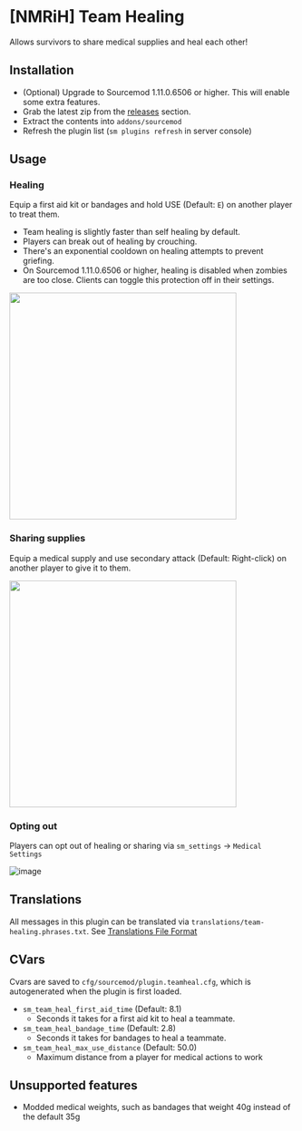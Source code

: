 # [NMRiH] Team Healing

Allows survivors to share medical supplies and heal each other!

## Installation
- (Optional) Upgrade to Sourcemod 1.11.0.6506 or higher. This will enable some extra features.
- Grab the latest zip from the [releases](https://github.com/dysphie/nmrih-team-healing/releases) section.
- Extract the contents into `addons/sourcemod`
- Refresh the plugin list (`sm plugins refresh` in server console)

## Usage

### Healing 
Equip a first aid kit or bandages and hold USE (Default: `E`) on another player to treat them. 
- Team healing is slightly faster than self healing by default. 
- Players can break out of healing by crouching. 
- There's an exponential cooldown on healing attempts to prevent griefing.
- On Sourcemod 1.11.0.6506 or higher, healing is disabled when zombies are too close. Clients can toggle this protection off in their settings.

<img src="https://user-images.githubusercontent.com/11559683/123883869-44b7a900-d920-11eb-821e-a109f5c0f3d0.png" height="400">


### Sharing supplies

Equip a medical supply and use secondary attack (Default: Right-click) on another player to give it to them.

<img src="https://user-images.githubusercontent.com/11559683/130325710-7889c61b-49b5-4895-85ce-866f48c0f4fd.png" height="400">


### Opting out

Players can opt out of healing or sharing via `sm_settings` -> `Medical Settings`

![image](https://user-images.githubusercontent.com/11559683/130325851-eefe4c67-dd4d-4abe-b07f-c2ee71024e65.png)

## Translations

All messages in this plugin can be translated via `translations/team-healing.phrases.txt`. See [Translations File Format](https://wiki.alliedmods.net/Translations_(SourceMod_Scripting)#File_Format)

## CVars

Cvars are saved to `cfg/sourcemod/plugin.teamheal.cfg`, which is autogenerated when the plugin is first loaded.

- `sm_team_heal_first_aid_time` (Default: 8.1)
  - Seconds it takes for a first aid kit to heal a teammate.
- `sm_team_heal_bandage_time` (Default: 2.8)
  - Seconds it takes for bandages to heal a teammate.
- `sm_team_heal_max_use_distance` (Default: 50.0)
  - Maximum distance from a player for medical actions to work

## Unsupported features
- Modded medical weights, such as bandages that weight 40g instead of the default 35g
